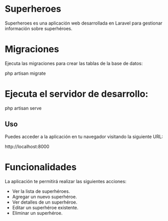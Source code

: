 # Superheroes

Superheroes es una aplicación web desarrollada en Laravel para gestionar información sobre superhéroes.

# Migraciones
Ejecuta las migraciones para crear las tablas de la base de datos:

php artisan migrate

# Ejecuta el servidor de desarrollo:

php artisan serve

## Uso

Puedes acceder a la aplicación en tu navegador visitando la siguiente URL:

http://localhost:8000

# Funcionalidades
La aplicación te permitirá realizar las siguientes acciones:

- Ver la lista de superhéroes.
- Agregar un nuevo superhéroe.
- Ver detalles de un superhéroe.
- Editar un superhéroe existente.
- Eliminar un superhéroe.
